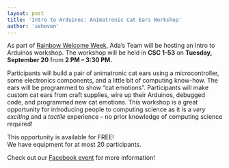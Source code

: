 ```yaml
---
layout: post
title: 'Intro to Arduinos: Animatronic Cat Ears Workshop'
author: 'sehoven'
---
```


As part of [Rainbow Welcome
Week](http://www.prideweek.ualberta.ca/RainbowWelcome), Ada’s Team will be
hosting an Intro to Arduinos workshop. The workshop will be held in **CSC
1-53** on **Tuesday, September 20** from **2 PM – 3:30 PM.**

Participants will build a pair of animatronic cat ears using a
microcontroller, some electronics components, and a little bit of computing
know-how. The ears will be programmed to show “cat emotions”. Participants
will make custom cat ears from craft supplies, wire up their Arduinos,
debugged code, and programmed new cat emotions. This workshop is a great
opportunity for introducing people to computing science as it is a *very
exciting* and a *tactile* experience – no prior knowledge of computing science
required!

This opportunity is available for FREE!  
We have equipment for at most 20 participants.

Check out our [Facebook
event](https://www.facebook.com/events/932218710222076/) for more information!


